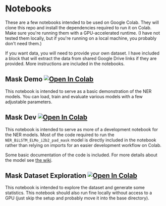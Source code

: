 # Notebooks

These are a few notebooks intended to be used on Google Colab. They will clone this repo and install the dependencies required to run it on Colab. Make sure you're running them with a GPU-accelerated runtime. (I have not tested them locally, but if you're running on a local machine, you probably don't need them.)

If you want data, you will need to provide your own dataset. I have included a block that will extract the data from shared Google Drive links if they are provided. More instructions are included in the notebooks.

## Mask Demo [![Open In Colab](https://colab.research.google.com/assets/colab-badge.svg)](https://colab.research.google.com/github/d-wang-0/MASK_public/blob/colab/notebooks/Mask_Demo.ipynb)

This notebook is intended to serve as a basic demonstration of the NER models. You can load, train and evaluate various models with a few adjustable parameters.

## Mask Dev [![Open In Colab](https://colab.research.google.com/assets/colab-badge.svg)](https://colab.research.google.com/github/d-wang-0/MASK_public/blob/colab/notebooks/Mask_Dev.ipynb)

This notebook is intended to serve as more of a development notebook for the NER models. Most of the code required to run the `NER_BiLSTM_ELMo_i2b2_pad_mask` model is directly included in the notebook rather than relying on imports for an easier development workflow on Colab.

Some basic documentation of the code is included. For more details about the model see [the wiki](../../../wiki/BiLSTM-ELMo#modified).

## Mask Dataset Exploration [![Open In Colab](https://colab.research.google.com/assets/colab-badge.svg)](https://colab.research.google.com/github/d-wang-0/MASK_public/blob/colab/notebooks/Mask_Dataset_Exploration.ipynb)

This notebook is intended to explore the dataset and generate some statistics. This notebook should also run fine locally without access to a GPU (just skip the setup and probably move it into the base directory).
